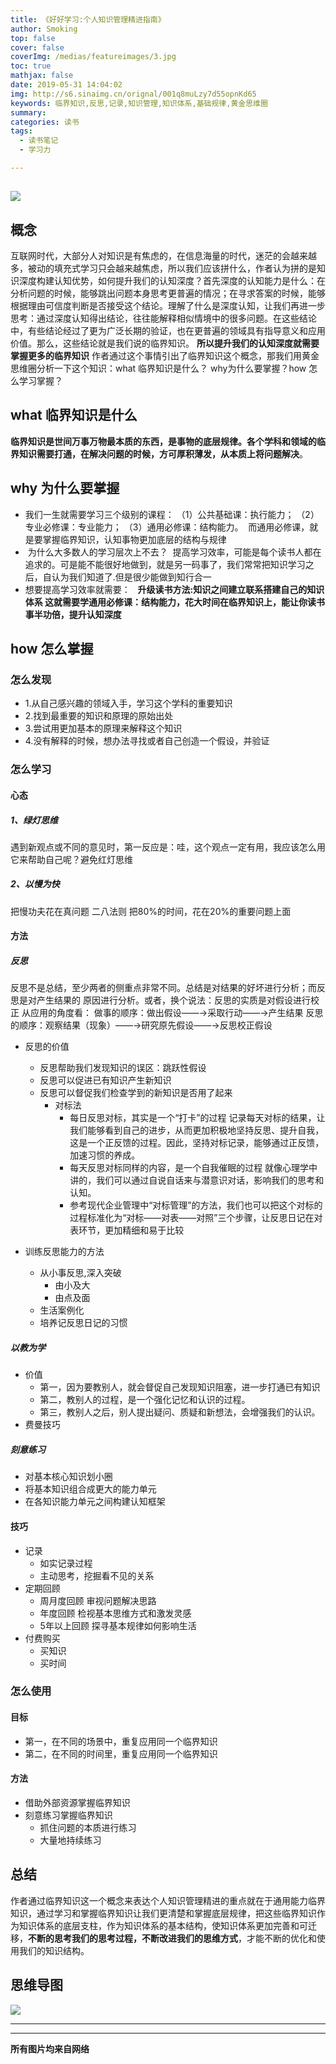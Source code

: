 ```yaml
---
title: 《好好学习:个人知识管理精进指南》
author: Smoking
top: false
cover: false
coverImg: /medias/featureimages/3.jpg
toc: true
mathjax: false
date: 2019-05-31 14:04:02
img: http://s6.sinaimg.cn/orignal/001q8muLzy7d55opnKd65
keywords: 临界知识,反思,记录,知识管理,知识体系,基础规律,黄金思维圈
summary:
categories: 读书
tags:
  - 读书笔记
  - 学习力

---
```


![](http://s6.sinaimg.cn/orignal/001q8muLzy7d55opnKd65)
--- 


## 概念
 
 互联网时代，大部分人对知识是有焦虑的，在信息海量的时代，迷茫的会越来越多，被动的填充式学习只会越来越焦虑，所以我们应该拼什么，作者认为拼的是知识深度构建认知优势，如何提升我们的认知深度？首先深度的认知能力是什么：在分析问题的时候，能够跳出问题本身思考更普遍的情况；在寻求答案的时候，能够根据理由可信度判断是否接受这个结论。理解了什么是深度认知，让我们再进一步思考：通过深度认知得出结论，往往能解释相似情境中的很多问题。在这些结论中，有些结论经过了更为广泛长期的验证，也在更普遍的领域具有指导意义和应用价值。那么，这些结论就是我们说的临界知识。
        **所以提升我们的认知深度就需要掌握更多的临界知识**
        作者通过这个事情引出了临界知识这个概念，那我们用黄金思维圈分析一下这个知识：what 临界知识是什么？ why为什么要掌握？how 怎么学习掌握？

## what 临界知识是什么

**临界知识是世间万事万物最本质的东西，是事物的底层规律。各个学科和领域的临界知识需要打通，在解决问题的时候，方可厚积薄发，从本质上将问题解决**。


## why 为什么要掌握

 * 我们一生就需要学习三个级别的课程：
 （1）公共基础课：执行能力；
 （2）专业必修课：专业能力；
 （3）通用必修课：结构能力。 
 而通用必修课，就是要掌握临界知识，认知事物更加底层的结构与规律
*  为什么大多数人的学习层次上不去？
 提高学习效率，可能是每个读书人都在追求的。可是能不能很好地做到，就是另一码事了，我们常常把知识学习之后，自认为我们知道了.但是很少能做到知行合一
* 想要提高学习效率就需要：
  **升级读书方法:知识之间建立联系搭建自己的知识体系 这就需要学通用必修课：结构能力，花大时间在临界知识上，能让你读书事半功倍，提升认知深度**



## how 怎么掌握

### 怎么发现

* 1.从自己感兴趣的领域入手，学习这个学科的重要知识
* 2.找到最重要的知识和原理的原始出处 
* 3.尝试用更加基本的原理来解释这个知识 
* 4.没有解释的时候，想办法寻找或者自己创造一个假设，并验证 

### 怎么学习

#### 心态

##### 1、绿灯思维 

遇到新观点或不同的意见时，第一反应是：哇，这个观点一定有用，我应该怎么用它来帮助自己呢？避免红灯思维

##### 2、以慢为快

把慢功夫花在真问题
二八法则 把80%的时间，花在20%的重要问题上面 


#### 方法

##### 反思

反思不是总结，至少两者的侧重点非常不同。总结是对结果的好坏进行分析；而反思是对产生结果的
原因进行分析。或者，换个说法：反思的实质是对假设进行校正
从应用的角度看：
做事的顺序：做出假设——→采取行动——→产生结果
反思的顺序：观察结果（现象）——→研究原先假设——→反思校正假设

* 反思的价值
   * 反思帮助我们发现知识的误区：跳跃性假设
   * 反思可以促进已有知识产生新知识
   * 反思可以督促我们检查学到的新知识是否用了起来
      *  对标法
          * 每日反思对标，其实是一个“打卡”的过程
              记录每天对标的结果，让我们能够看到自己的进步，从而更加积极地坚持反思、提升自我，这是一个正反馈的过程。因此，坚持对标记录，能够通过正反馈，加速习惯的养成。
          * 每天反思对标同样的内容，是一个自我催眠的过程
            就像心理学中讲的，我们可以通过自说自话来与潜意识对话，影响我们的思考和认知。
          * 参考现代企业管理中“对标管理”的方法，我们也可以把这个对标的过程标准化为“对标——对表——对照”三个步骤，让反思日记在对表环节，更加精细和易于比较
        
* 训练反思能力的方法
    * 从小事反思,深入突破
        * 由小及大
        * 由点及面
    * 生活案例化
    * 培养记反思日记的习惯
  
##### 以教为学

* 价值
    * 第一，因为要教别人，就会督促自己发现知识阻塞，进一步打通已有知识
    * 第二，教别人的过程，是一个强化记忆和认识的过程。
    * 第三，教别人之后，别人提出疑问、质疑和新想法，会增强我们的认识。
* 费曼技巧

##### 刻意练习

* 对基本核心知识划小圈
* 将基本知识组合成更大的能力单元
* 在各知识能力单元之间构建认知框架


#### 技巧

* 记录
	* 如实记录过程
	* 主动思考，挖掘看不见的关系
* 定期回顾
	* 周月度回顾 审视问题解决思路
	* 年度回顾 检视基本思维方式和激发灵感
	* 5年以上回顾 探寻基本规律如何影响生活
* 付费购买
	* 买知识
	* 买时间

###  怎么使用

#### 目标

* 第一，在不同的场景中，重复应用同一个临界知识
* 第二，在不同的时间里，重复应用同一个临界知识

#### 方法

* 借助外部资源掌握临界知识 
* 刻意练习掌握临界知识 
    * 抓住问题的本质进行练习
    * 大量地持续练习
    
    
 ## 总结
 
作者通过临界知识这一个概念来表达个人知识管理精进的重点就在于通用能力临界知识，通过学习和掌握临界知识让我们更清楚和掌握底层规律，把这些临界知识作为知识体系的底层支柱，作为知识体系的基本结构，使知识体系更加完善和可迁移，**不断的思考我们的思考过程，不断改进我们的思维方式**，才能不断的优化和使用我们的知识结构。



## 思维导图

![](https://i.loli.net/2019/05/31/5cf0e32e64b0d50840.png)

--- 

------------------------------------------------
**所有图片均来自网络**

